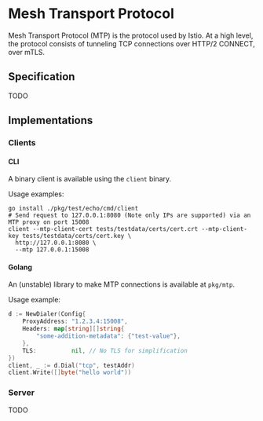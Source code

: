 # Mesh Transport Protocol

Mesh Transport Protocol (MTP) is the protocol used by Istio.
At a high level, the protocol consists of tunneling TCP connections over HTTP/2 CONNECT, over mTLS.

## Specification

TODO

## Implementations

### Clients

#### CLI

A binary client is available using the `client` binary.

Usage examples:

```shell
go install ./pkg/test/echo/cmd/client
# Send request to 127.0.0.1:8080 (Note only IPs are supported) via an MTP proxy on port 15008
client --mtp-client-cert tests/testdata/certs/cert.crt --mtp-client-key tests/testdata/certs/cert.key \
  http://127.0.0.1:8080 \
  --mtp 127.0.0.1:15008
```

#### Golang

An (unstable) library to make MTP connections is available at `pkg/mtp`.

Usage example:

```go
d := NewDialer(Config{
    ProxyAddress: "1.2.3.4:15008",
    Headers: map[string][]string{
        "some-addition-metadata": {"test-value"},
    },
    TLS:          nil, // No TLS for simplification
})
client, _ := d.Dial("tcp", testAddr)
client.Write([]byte("hello world"))
```

### Server

TODO